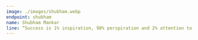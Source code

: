 ```yaml
---
image: ./images/shubham.webp
endpoint: shubham
name: Shubham Mankar
line: “Success is 1% inspiration, 98% perspiration and 2% attention to detail”
---
```

